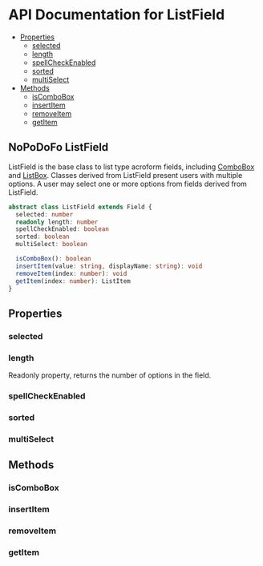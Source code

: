 # API Documentation for ListField

* [Properties](#properties)
  * [selected](#selected)
  * [length](#length)
  * [spellCheckEnabled](#spellCheckEnabled)
  * [sorted](#sorted)
  * [multiSelect](#multiselect)
* [Methods](#methods)
  * [isComboBox](#isComboBox)
  * [insertItem](#insertItem)
  * [removeItem](#removeItem)
  * [getItem](#getItem)

## NoPoDoFo ListField
ListField is the base class to list type acroform fields, including [ComboBox](./combobox.md) and [ListBox](./listbox.md).
Classes derived from ListField present users with multiple options. A user may select one or more options from fields derived
from ListField.

```typescript
abstract class ListField extends Field {
  selected: number
  readonly length: number
  spellCheckEnabled: boolean
  sorted: boolean
  multiSelect: boolean

  isComboBox(): boolean
  insertItem(value: string, displayName: string): void
  removeItem(index: number): void
  getItem(index: number): ListItem
}
```

## Properties

### selected

### length
Readonly property, returns the number of options in the field.

### spellCheckEnabled

### sorted

### multiSelect

## Methods

### isComboBox

### insertItem

### removeItem

### getItem